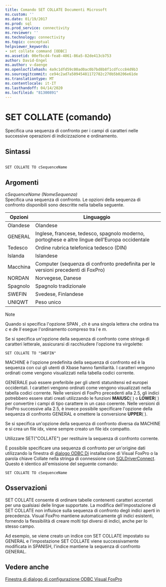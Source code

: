 ```yaml
---
title: Comando SET COLLATE Documenti Microsoft
ms.custom: ''
ms.date: 01/19/2017
ms.prod: sql
ms.prod_service: connectivity
ms.reviewer: ''
ms.technology: connectivity
ms.topic: conceptual
helpviewer_keywords:
- set collate command [ODBC]
ms.assetid: 00efbcd4-fea8-4061-86a5-82de413cb753
author: David-Engel
ms.author: v-daenge
ms.openlocfilehash: 4a9c1dfd59c00ad0ac0b7bd8b8f1cdfccc84d9b3
ms.sourcegitcommit: ce94c2ad7a50945481172782c270b5b0206e61de
ms.translationtype: MT
ms.contentlocale: it-IT
ms.lasthandoff: 04/14/2020
ms.locfileid: "81300891"
---
```

# <a name="set-collate-command"></a>SET COLLATE (comando)
Specifica una sequenza di confronto per i campi di caratteri nelle successive operazioni di indicizzazione e ordinamento.  
  
## <a name="syntax"></a>Sintassi  
  
```  
  
SET COLLATE TO cSequenceName  
```  
  
## <a name="arguments"></a>Argomenti  
 *cSequenceName (NomeSequenza)*  
 Specifica una sequenza di confronto. Le opzioni della sequenza di confronto disponibili sono descritte nella tabella seguente.  
  
|Opzioni|Linguaggio|  
|-------------|--------------|  
|Olandese|Olandese|  
|GENERAL|Inglese, francese, tedesco, spagnolo moderno, portoghese e altre lingue dell'Europa occidentale|  
|Tedesco|Ordine rubrica telefonica tedesco (DIN)|  
|Islanda|Islandese|  
|Macchina|Computer (sequenza di confronto predefinita per le versioni precedenti di FoxPro)|  
|NORDAN|Norvegese, Danese|  
|Spagnolo|Spagnolo tradizionale|  
|SWEFIN|Svedese, Finlandese|  
|UNIQWT|Peso unico|  
  
> [!NOTE]  
>  Quando si specifica l'opzione SPAN , *ch* è una singola lettera che ordina tra *c* e *d*e *ll* esegue l'ordinamento compreso tra *l* e *m*.  
  
 Se si specifica un'opzione della sequenza di confronto come stringa di caratteri letterale, assicurarsi di racchiudere l'opzione tra virgolette:  
  
```  
SET COLLATE TO "SWEFIN"  
```  
  
 MACHINE è l'opzione predefinita della sequenza di confronto ed è la sequenza con cui gli utenti di Xbase hanno familiarità. I caratteri vengono ordinati come vengono visualizzati nella tabella codici corrente.  
  
 GENERALE può essere preferibile per gli utenti statunitensi ed europei occidentali. I caratteri vengono ordinati come vengono visualizzati nella tabella codici corrente. Nelle versioni di FoxPro precedenti alla 2.5, gli indici potrebbero essere stati creati utilizzando le funzioni **MAIUSC**( ) o **LOWER**( ) per convertire i campi di tipo carattere in un caso coerente. Nelle versioni di FoxPro successive alla 2.5, è invece possibile specificare l'opzione della sequenza di confronto GENERAL e omettere la conversione **UPPER**( ).  
  
 Se si specifica un'opzione della sequenza di confronto diversa da MACHINE e si crea un file idx, viene sempre creato un file idx compatto.  
  
 Utilizzare SET("COLLATE") per restituire la sequenza di confronto corrente.  
  
 È possibile specificare una sequenza di confronto per un'origine dati utilizzando la finestra di [dialogo ODBC Di](../../odbc/microsoft/odbc-visual-foxpro-setup-dialog-box.md) installazione di Visual FoxPro o la parola chiave Collate nella stringa di connessione con [SQLDriverConnect](../../odbc/microsoft/sqldriverconnect-visual-foxpro-odbc-driver.md). Questo è identico all'emissione del seguente comando:  
  
```  
SET COLLATE TO cSequenceName  
```  
  
## <a name="remarks"></a>Osservazioni  
 SET COLLATE consente di ordinare tabelle contenenti caratteri accentati per una qualsiasi delle lingue supportate. La modifica dell'impostazione di SET COLLATE non influisce sulla sequenza di confronto degli indici aperti in precedenza. Visual FoxPro mantiene automaticamente gli indici esistenti, fornendo la flessibilità di creare molti tipi diversi di indici, anche per lo stesso campo.  
  
 Ad esempio, se viene creato un indice con SET COLLATE impostato su GENERAL e l'impostazione SET COLLATE viene successivamente modificata in SPANISH, l'indice mantiene la sequenza di confronto GENERAL.  
  
## <a name="see-also"></a>Vedere anche  
 [Finestra di dialogo di configurazione ODBC Visual FoxPro](../../odbc/microsoft/odbc-visual-foxpro-setup-dialog-box.md)
